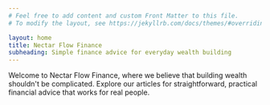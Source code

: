 ```yaml
---
# Feel free to add content and custom Front Matter to this file.
# To modify the layout, see https://jekyllrb.com/docs/themes/#overriding-theme-defaults

layout: home
title: Nectar Flow Finance
subheading: Simple finance advice for everyday wealth building
---
```


Welcome to Nectar Flow Finance, where we believe that building wealth shouldn't be complicated. Explore our articles for straightforward, practical financial advice that works for real people.

